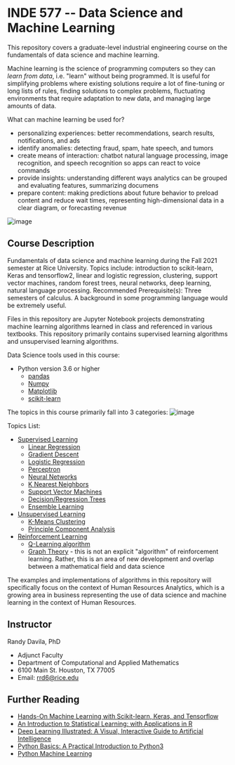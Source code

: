 # INDE 577 -- Data Science and Machine Learning
This repository covers a graduate-level industrial engineering course on the fundamentals of data science and machine learning. 

Machine learning is the science of programming computers so they can *learn from data*, i.e. "learn" without being programmed. It is useful for simplifying problems where existing solutions require a lot of fine-tuning or long lists of rules, finding solutions to complex problems, fluctuating environments that require adaptation to new data, and managing large amounts of data.

What can machine learning be used for?
- personalizing experiences: better recommendations, search results, notifications, and ads
- identify anomalies: detecting fraud, spam, hate speech, and tumors
- create means of interaction: chatbot natural language processing, image recognition, and speech recognition so apps can react to voice commands
- provide insights: understanding different ways analytics can be grouped and evaluating features, summarizing documens
- prepare content: making predictions about future behavior to preload content and reduce wait times, representing high-dimensional data in a clear diagram, or forecasting revenue

![image](https://user-images.githubusercontent.com/89811204/132994733-3940c6b9-ffca-4a41-bae6-e9418484c15b.png)

## Course Description
Fundamentals of data science and machine learning during the Fall 2021 semester at Rice University. Topics include: introduction to scikit-learn, Keras and tensorflow2, linear and logistic regression, clustering, support vector machines, random forest trees, neural networks, deep learning, natural language processing. Recommended Prerequisite(s): Three semesters of calculus. A background in some programming language would be extremely useful.

Files in this repository are Jupyter Notebook projects demonstrating machine learning algorithms learned in class and referenced in various textbooks. This repository primarily contains supervised learning algorithms and unsupervised learning algorithms.

Data Science tools used in this course:
- Python version 3.6 or higher
  - [pandas](https://pandas.pydata.org/docs/user_guide/index.html)
  - [Numpy](https://numpy.org/doc/stable/)
  - [Matplotlib](https://matplotlib.org/stable/contents.html)
  - [scikit-learn](https://scikit-learn.org/stable/user_guide.html)

The topics in this course primarily fall into 3 categories: 
![image](https://user-images.githubusercontent.com/89811204/132995084-efa2c299-a6e9-4f38-ab14-26ef970736bc.png)

Topics List:
- [Supervised Learning](https://github.com/Madison-Bunting/INDE-577/tree/main/supervised%20learning)
  - [Linear Regression](https://github.com/Madison-Bunting/INDE-577/tree/main/supervised%20learning/1-%20linear%20regression)
  - [Gradient Descent](https://github.com/Madison-Bunting/INDE-577/tree/main/supervised%20learning/2%20-%20gradient%20descent)
  - [Logistic Regression](https://github.com/Madison-Bunting/INDE-577/tree/main/supervised%20learning/3%20-%20logistic%20regression)
  - [Perceptron](https://github.com/Madison-Bunting/INDE-577/tree/main/supervised%20learning/4%20-%20perceptron)
  - [Neural Networks](https://github.com/Madison-Bunting/INDE-577/tree/main/supervised%20learning/5%20-%20neural%20networks)
  - [K Nearest Neighbors](https://github.com/Madison-Bunting/INDE-577/tree/main/supervised%20learning/6%20-%20K%20nearest%20neighbors)
  - [Support Vector Machines](https://github.com/Madison-Bunting/INDE-577/tree/main/supervised%20learning/7%20-%20support%20vector%20machines)
  - [Decision/Regression Trees](https://github.com/Madison-Bunting/INDE-577/tree/main/supervised%20learning/8%20-%20decision-regression%20trees)
  - [Ensemble Learning](https://github.com/Madison-Bunting/INDE-577/tree/main/supervised%20learning/9%20-%20ensemble%20learning)
- [Unsupervised Learning](https://github.com/Madison-Bunting/INDE-577/tree/main/unsupervised%20learning)
  - [K-Means Clustering](https://github.com/Madison-Bunting/INDE-577/tree/main/unsupervised%20learning/1%20-%20means%20clustering)
  - [Principle Component Analysis](https://github.com/Madison-Bunting/INDE-577/tree/main/unsupervised%20learning/2%20-%20principle%20component%20analysis)
- [Reinforcement Learning](https://github.com/Madison-Bunting/INDE-577/tree/main/reinforcement%20learning)
  - [Q-Learning algorithm](https://github.com/Madison-Bunting/INDE-577/tree/main/reinforcement%20learning/1%20-%20q-learning)
  - [Graph Theory](https://github.com/Madison-Bunting/INDE-577/tree/main/reinforcement%20learning/2%20-%20graph%20theory) - this is not an explicit "algorithm" of reinforcement learning. Rather, this is an area of new development and overlap between a mathematical field and data science

The examples and implementations of algorithms in this repository will specifically focus on the context of Human Resources Analytics, which is a growing area in business representing the use of data science and machine learning in the context of Human Resources.

## Instructor
Randy Davila, PhD
- Adjunct Faculty
- Department of Computational and Applied Mathematics
- 6100 Main St. Houston, TX 77005
- Email: rrd6@rice.edu

## Further Reading
- [Hands-On Machine Learning with Scikit-learn, Keras, and Tensorflow](https://www.amazon.com/Hands-Machine-Learning-Scikit-Learn-TensorFlow/dp/1492032646)
- [An Introduction to Statistical Learning: with Applications in R](https://www.amazon.com/Introduction-Statistical-Learning-Applications-Statistics/dp/1461471370)
- [Deep Learning Illustrated: A Visual, Interactive Guide to Artificial Intelligence](https://www.amazon.com/Deep-Learning-Illustrated-Intelligence-Addison-Wesley/dp/0135116694)
- [Python Basics: A Practical Introduction to Python3](https://www.amazon.com/Python-Basics-Practical-Introduction/dp/1775093328)
- [Python Machine Learning](https://www.amazon.com/Python-Machine-Learning-scikit-learn-TensorFlow/dp/1787125939)
